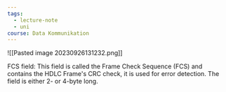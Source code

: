 ```yaml
---
tags:
  - lecture-note
  - uni
course: Data Kommunikation
---
```

![[Pasted image 20230926131232.png]]

FCS field:
This field is called the Frame Check Sequence (FCS) and contains the
HDLC Frame's CRC check, it is used for error detection.
The field is either 2- or 4-byte long.
